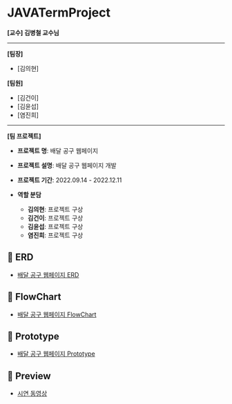 # JAVATermProject

**[교수] 김병철 교수님**

---

**[팀장]**

- [김의현]

**[팀원]**

- [김건이]
- [김윤섭]
- [염진희]

---

**[팀 프로젝트]**

- **프로젝트 명**: 배달 공구 웹페이지
- **프로젝트 설명**: 배달 공구 웹페이지 개발

- **프로젝트 기간**: 2022.09.14 - 2022.12.11
- **역할 분담**
  - **김의현**: 프로젝트 구상
  - **김건이**: 프로젝트 구상
  - **김윤섭**: 프로젝트 구상
  - **염진희**: 프로젝트 구상
   
## :link: ERD
 
* [배달 공구 웹페이지 ERD](https://github.com/dmlgus0458/JAVATermProject/assets/105932694/b92daf8a-4f6d-423c-8520-136f31899987)

## :link: FlowChart
  
* [배달 공구 웹페이지 FlowChart](https://github.com/dmlgus0458/JAVATermProject/assets/105932694/2a93e7cc-6b57-4a8b-a09b-d47a43c0f86c)

## :link: Prototype

* [배달 공구 웹페이지 Prototype](https://github.com/dmlgus0458/JAVATermProject/files/12923135/java.pdf)

## :link: Preview
* [시연 동영상](https://drive.google.com/file/d/1Akh1GqnDx8NLarsOebUyZn3_Em6yxjFo/view?usp=drive_link)
